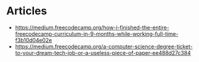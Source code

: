 # Articles
- https://medium.freecodecamp.org/how-i-finished-the-entire-freecodecamp-curriculum-in-9-months-while-working-full-time-f3b10d04e02e
- https://medium.freecodecamp.org/a-computer-science-degree-ticket-to-your-dream-tech-job-or-a-useless-piece-of-paper-ee488d27c384

